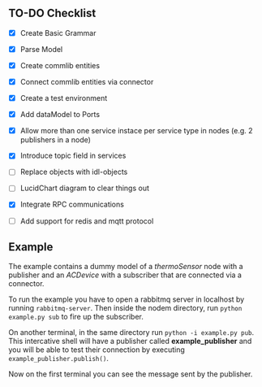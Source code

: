 ## TO-DO Checklist

- [x] Create Basic Grammar
- [x] Parse Model
- [x] Create commlib entities
- [x] Connect commlib entities via connector
- [x] Create a test environment
- [x] Add dataModel to Ports
- [x] Allow more than one service instace per service type in nodes (e.g. 2 publishers in a node)
- [x] Introduce topic field in services
- [ ] Replace objects with idl-objects
- [ ] LucidChart diagram to clear things out
- [x] Integrate RPC communications
- [ ] Add support for redis and mqtt protocol


## Example

The example contains a dummy model of a *thermoSensor* node with a publisher
and an *ACDevice* with a subscriber that are connected via a connector.

To run the example you have to open a rabbitmq server in localhost by running `rabbitmq-server`.
Then inside the nodem directory, run `python example.py sub` to fire up the subscriber.

On another terminal, in the same directory run `python -i example.py pub`. This intercative shell will have a publisher called **example_publisher** and you will be able to test their connection by executing `example_publisher.publish()`.

Now on the first terminal you can see the message sent by the publisher.
